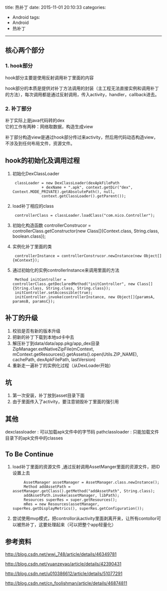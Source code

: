 title: 热补丁
date: 2015-11-01 20:10:33
categories:
- Android
tags:
- Android
- 热补丁
---


## 核心两个部分
### 1. hook部分  
hook部分主要是使用反射调用补丁里面的内容

hook部分的本质是提供对补丁方法调用的封装（主工程无法直接实例和调用补丁的方法），每次调用都是通过反射调用，传入activity，handler，callback进去。

### 2. 补丁部分
补丁实际上是java代码转的dex  
它的工作有两种：网络取数据，构造生成view


补丁部分构造view是通过hook部分传过来activity，然后用代码动态构造view，不涉及到任何布局文件，资源文件。  



## hook的初始化及调用过程
1. 初始化DexClassLoader  
        
        classLoader = new DexClassLoader(dexApkFilePath
                    + dexName + ".apk", context.getDir("dex", Context.MODE_PRIVATE).getAbsolutePath(), null,
                    context.getClassLoader().getParent());
                    
2. load补丁相应的class  
        
        controllerClass = classLoader.loadClass("com.nico.Controller");

3. 初始化构造函数
        controllerConstrucor = controllerClass.getConstructor(new Class[]{Context.class, String.class, boolean.class});

4. 实例化补丁里面的类
    
        controllerInstance = controllerConstrucor.newInstance(new Object[]{mContext});

5. 通过初始化的实例controllerInstance来调用里面的方法  
        
        Method initController = controllerClass.getDeclaredMethod("initController", new Class[]{String.class, String.class, String.class});
        initController.setAccessible(true);
        initController.invoke(controllerInstance, new Object[]{paramsA, paramsB, paramsC});

## 补丁的升级

1. 校验是否有新的版本升级
2. 把新的补丁下载到本地sd卡中去
3. 解压补丁到data/data/app.pkg/app_dex目录  
ZipManager.extNativeZipFile(mContext,
                            mContext.getResources().getAssets().open(Utils.ZIP_NAME),
                            cachePath, dexApkFilePath, lastVersion)
4. 重新走一遍补丁的实例化过程（从DexLoader开始）

## 坑
1. 第一次安装，补丁放到asset目录下面
2. 由于里面传入了activity，要注意销毁补丁里面的强引用

## 其他
dexclassloader : 可以加载apk文件中的字节码
pathclassloader : 只能加载文件目录下的apk文件中的classes

## To Be Continue
1. load补丁里面的资源文件 ,通过反射调用AssetManger里面的资源文件，把ID设置上去 

            AssetManager assetManager = AssetManager.class.newInstance();  
            Method addAssetPath = assetManager.getClass().getMethod("addAssetPath", String.class);  
            addAssetPath.invoke(assetManager, libPath);  
            Resources superRes = super.getResources();  
            mRes = new Resources(assetManager, superRes.getDisplayMetrics(), superRes.getConfiguration());
            
2. 尝试使用mvp模式，把controllor从activity里面剥离开来，让所有contollor可以被热补丁，这要处理起来（可以把整个app轻量化）



## 参考资料

http://blog.csdn.net/wwj_748/article/details/46349781

http://blog.csdn.net/yuanzeyao/article/details/42390431

http://blog.csdn.net/u010386612/article/details/51077291


http://blog.csdn.net/cn_foolishman/article/details/46874811
